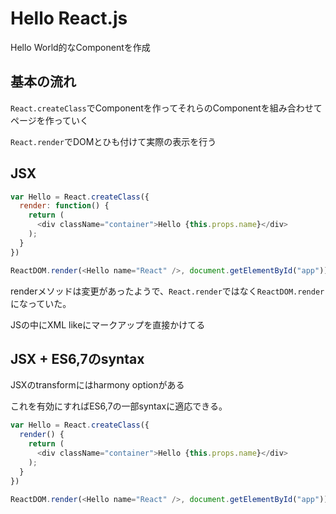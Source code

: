 # Hello React.js

Hello World的なComponentを作成

## 基本の流れ

`React.createClass`でComponentを作ってそれらのComponentを組み合わせてページを作っていく

`React.render`でDOMとひも付けて実際の表示を行う

## JSX

```js
var Hello = React.createClass({
  render: function() {
    return (
      <div className="container">Hello {this.props.name}</div>
    );
  }
})

ReactDOM.render(<Hello name="React" />, document.getElementById("app"));
```

renderメソッドは変更があったようで、`React.render`ではなく`ReactDOM.render`になっていた。

JSの中にXML likeにマークアップを直接かけてる

## JSX + ES6,7のsyntax

JSXのtransformにはharmony optionがある

これを有効にすればES6,7の一部syntaxに適応できる。

```js
var Hello = React.createClass({
  render() {
    return (
      <div className="container">Hello {this.props.name}</div>
    );
  }
})

ReactDOM.render(<Hello name="React" />, document.getElementById("app"));
```
